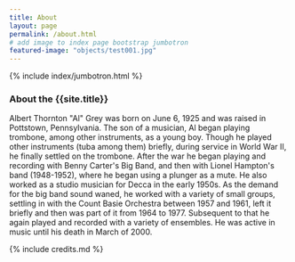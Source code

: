 ```yaml
---
title: About
layout: page
permalink: /about.html
# add image to index page bootstrap jumbotron
featured-image: "objects/test001.jpg"
---
```

{% include index/jumbotron.html %} 

### About the {{site.title}}

Albert Thornton "Al" Grey was born on June 6, 1925 and was raised in Pottstown, Pennsylvania. The son of a musician, Al began playing trombone, among other instruments, as a young boy. Though he played other instruments (tuba among them) briefly, during service in World War II, he finally settled on the trombone. After the war he began playing and recording with Benny Carter's Big Band, and then with Lionel Hampton's band (1948-1952), where he began using a plunger as a mute. He also worked as a studio musician for Decca in the early 1950s. As the demand for the big band sound waned, he worked with a variety of small groups, settling in with the Count Basie Orchestra between 1957 and 1961, left it briefly and then was part of it from 1964 to 1977. Subsequent to that he again played and recorded with a variety of ensembles. He was active in music until his death in March of 2000.

{% include credits.md %}
